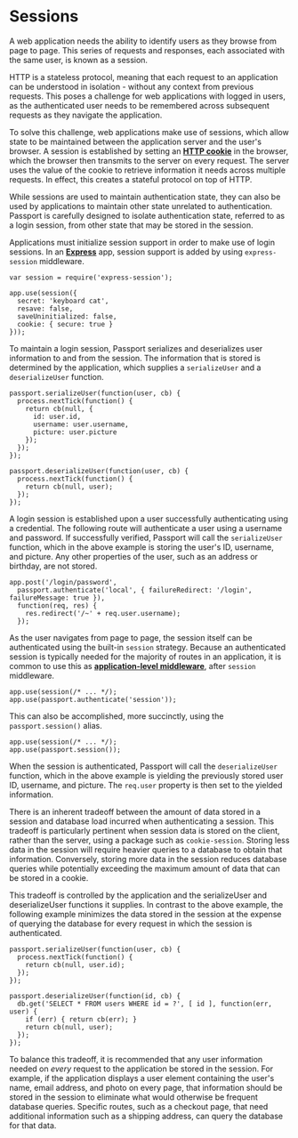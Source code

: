 # Sessions

A web application needs the ability to identify users as they browse from page to page. 
This series of requests and responses, each associated with the same user, is known as 
a session.

HTTP is a stateless protocol, meaning that each request to an application can be understood 
in isolation - without any context from previous requests. This poses a challenge for web 
applications with logged in users, as the authenticated user needs to be remembered across 
subsequent requests as they navigate the application.

To solve this challenge, web applications make use of sessions, which allow state to be 
maintained between the application server and the user's browser. A session is established 
by setting an [**HTTP cookie**](https://en.wikipedia.org/wiki/HTTP_cookie) in the browser, which the browser then transmits to the server 
on every request. The server uses the value of the cookie to retrieve information it needs 
across multiple requests. In effect, this creates a stateful protocol on top of HTTP.

While sessions are used to maintain authentication state, they can also be used by applications 
to maintain other state unrelated to authentication. Passport is carefully designed to isolate 
authentication state, referred to as a login session, from other state that may be stored in 
the session.

Applications must initialize session support in order to make use of login sessions. 
In an [**Express**](https://expressjs.com/) app, session support is added by using `express-session` middleware.

    var session = require('express-session');

    app.use(session({
      secret: 'keyboard cat',
      resave: false,
      saveUninitialized: false,
      cookie: { secure: true }
    }));

To maintain a login session, Passport serializes and deserializes user information to and from 
the session. The information that is stored is determined by the application, which supplies 
a `serializeUser` and a `deserializeUser` function.    

    passport.serializeUser(function(user, cb) {
      process.nextTick(function() {
        return cb(null, {
          id: user.id,
          username: user.username,
          picture: user.picture
        });
      });
    });

    passport.deserializeUser(function(user, cb) {
      process.nextTick(function() {
        return cb(null, user);
      });
    });

 A login session is established upon a user successfully authenticating using a credential. 
 The following route will authenticate a user using a username and password. If successfully 
 verified, Passport will call the `serializeUser` function, which in the above example is 
 storing the user's ID, username, and picture. Any other properties of the user, such as 
 an address or birthday, are not stored.   

    app.post('/login/password',
      passport.authenticate('local', { failureRedirect: '/login', failureMessage: true }),
      function(req, res) {
        res.redirect('/~' + req.user.username);
      });

As the user navigates from page to page, the session itself can be authenticated using 
the built-in `session` strategy. Because an authenticated session is typically needed for 
the majority of routes in an application, it is common to use this as 
[**application-level middleware**](https://expressjs.com/en/guide/using-middleware.html#middleware.application), after `session` middleware.

    app.use(session(/* ... */);
    app.use(passport.authenticate('session'));

This can also be accomplished, more succinctly, using the `passport.session()` alias.

    app.use(session(/* ... */);
    app.use(passport.session());

When the session is authenticated, Passport will call the `deserializeUser` function, which 
in the above example is yielding the previously stored user ID, username, and picture. 
The `req.user` property is then set to the yielded information.

There is an inherent tradeoff between the amount of data stored in a session and database 
load incurred when authenticating a session. This tradeoff is particularly pertinent when 
session data is stored on the client, rather than the server, using a package such as 
`cookie-session`. Storing less data in the session will require heavier queries to a database 
to obtain that information. Conversely, storing more data in the session reduces database 
queries while potentially exceeding the maximum amount of data that can be stored in a cookie.

This tradeoff is controlled by the application and the serializeUser and deserializeUser 
functions it supplies. In contrast to the above example, the following example minimizes 
the data stored in the session at the expense of querying the database for every request 
in which the session is authenticated.

    passport.serializeUser(function(user, cb) {
      process.nextTick(function() {
        return cb(null, user.id);
      });
    });

    passport.deserializeUser(function(id, cb) {
      db.get('SELECT * FROM users WHERE id = ?', [ id ], function(err, user) {
        if (err) { return cb(err); }
        return cb(null, user);
      });
    });

To balance this tradeoff, it is recommended that any user information needed on *every* request 
to the application be stored in the session. For example, if the application displays a user 
element containing the user's name, email address, and photo on every page, that information 
should be stored in the session to eliminate what would otherwise be frequent database queries. 
Specific routes, such as a checkout page, that need additional information such as a shipping 
address, can query the database for that data.    



